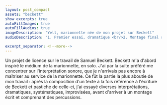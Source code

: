 ```yaml
---
layout: post_compact
assets: "beckett"
show_excerpts: true
autoFillImages: true
autoFillAudios: true
imageDescription: "Yell, marionnette née de mon projet sur Beckett"
audioDescription: "1. Premier essai, dramatique <br/>2. Montage final reprenant mes diverses recherches sonores"

excerpt_separator: <!--more-->
---
```

Un projet de licence sur le travail de Samuel Beckett.<!--more--> Beckett m'a d'abord inspiré le médium de la marionnette, en solo. J'ai par la suite préféré me concentrer sur l'interprétation sonore, que je n'arrivais  pas encore à maîtriser au service de la marionnette. Ce fût la partie la plus aboutie de mon travail : après la composition d'un texte à la fois référence à l'écriture de Beckett et pastiche de celle-ci, j'ai essayé diverses interprétations, dramatiques, systématiques, improvisées, avant d'arriver à un montage écrit et comprenant des percussions.
